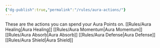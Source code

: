 ```yaml
---
{"dg-publish":true,"permalink":"/rules/aura-actions/"}
---
```


These are the actions you can spend your Aura Points on.
[[Rules/Aura Healing\|Aura Healing]]
[[Rules/Aura Momentum\|Aura Momentum]]
[[Rules/Aura Absorb\|Aura Absorb]]
[[Rules/Aura Defense\|Aura Defense]]
[[Rules/Aura Shield\|Aura Shield]]